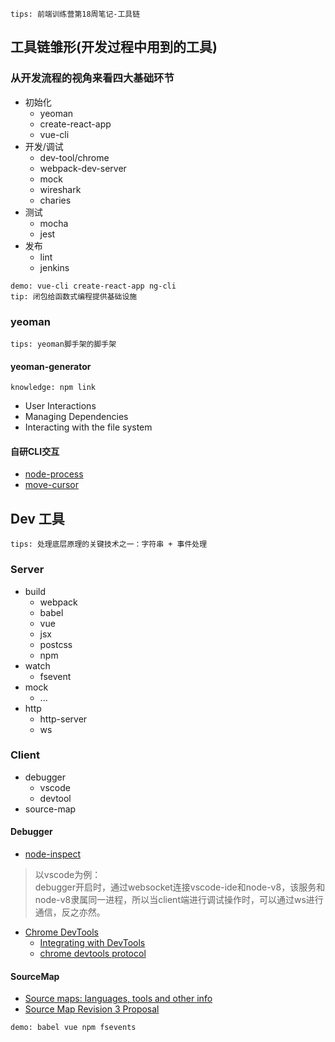`tips: 前端训练营第18周笔记-工具链`

## 工具链雏形(开发过程中用到的工具)

### 从开发流程的视角来看四大基础环节
- 初始化
  + yeoman
  + create-react-app
  + vue-cli
- 开发/调试
  + dev-tool/chrome
  + webpack-dev-server
  + mock
  + wireshark
  + charies
- 测试
  + mocha
  + jest
- 发布
  + lint
  + jenkins

`demo: vue-cli create-react-app ng-cli`  
`tip: 闭包给函数式编程提供基础设施`

### yeoman
`tips: yeoman脚手架的脚手架`
#### yeoman-generator 
`knowledge: npm link `
- User Interactions
- Managing Dependencies
- Interacting with the file system

#### 自研CLI交互
- [node-process](https://nodejs.org/dist/latest-v12.x/docs/api/process.html#process_process_stdin)
- [move-cursor](https://stackoverflow.com/questions/10585683/how-do-you-edit-existing-text-and-move-the-cursor-around-in-the-terminal/10830168)

## Dev 工具
`tips: 处理底层原理的关键技术之一：字符串 + 事件处理 `
### Server
- build
  + webpack
  + babel
  + vue
  + jsx
  + postcss
  + npm
- watch
  + fsevent
- mock
  + ...
- http
  + http-server
  + ws

### Client
- debugger
  + vscode
  + devtool
- source-map

#### Debugger
- [node-inspect](https://nodejs.org/en/docs/guides/debugging-getting-started/)
> 以vscode为例：   
debugger开启时，通过websocket连接vscode-ide和node-v8，该服务和node-v8隶属同一进程，所以当client端进行调试操作时，可以通过ws进行通信，反之亦然。

- [Chrome DevTools](https://developers.google.com/web/tools/chrome-devtools)
  + [Integrating with DevTools](https://developer.chrome.com/devtools/docs/integrating)
  + [chrome devtools protocol](https://github.com/ChromeDevTools/devtools-protocol)

#### SourceMap
- [Source maps: languages, tools and other info](https://github.com/ryanseddon/source-map/wiki/Source-maps:-languages,-tools-and-other-info)
- [Source Map Revision 3 Proposal](https://docs.google.com/document/d/1U1RGAehQwRypUTovF1KRlpiOFze0b-_2gc6fAH0KY0k/preview#)

`demo: babel vue npm fsevents`